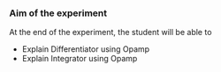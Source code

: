 ### Aim of the experiment

At the end of the experiment, the student will be able to
- Explain Differentiator using Opamp
- Explain Integrator using Opamp


